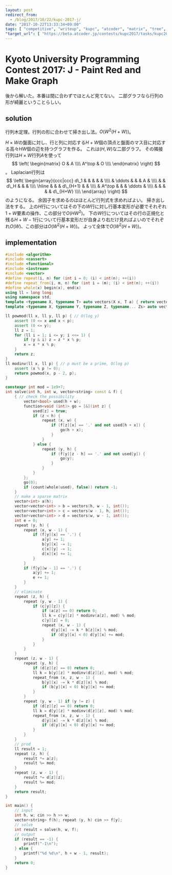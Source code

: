 ```yaml
---
layout: post
redirect_from:
  - /blog/2017/10/22/kupc-2017-j/
date: "2017-10-22T13:33:34+09:00"
tags: [ "competitive", "writeup", "kupc", "atcoder", "matrix", "tree", "bipartite-graph" ]
"target_url": [ "https://beta.atcoder.jp/contests/kupc2017/tasks/kupc2017_j" ]
---
```


# Kyoto University Programming Contest 2017: J - Paint Red and Make Graph

後から解いた。本番は間に合わずでほとんど見てない。
二部グラフなら行列の形が綺麗ということらしい。

## solution

行列木定理。行列の形に合わせて掃き出し法。$O(W^2(H+W))$。

$H \times W$の盤面に対し、行と列に対応する$H + W$個の頂点と盤面のマス目に対応する高々$HW$個の辺を持つグラフを作る。
これは$(H, W)$な二部グラフ。
その隣接行列は$H \times W$行列$A$を使って
$$ \left( \begin{matrix}
    O & A \\\\
    A^\top & O \\\\
\end{matrix} \right) $$。
Laplacian行列は
$$ \left( \begin{array}{ccc|ccc}
    d\_1 &        &      &          &        &          \\\\
         & \ddots &      &          & A      &          \\\\
         &        & d\_H &          &        &          \\\\ \hline
         &        &      & d\_{H+1} &        &          \\\\
         & A^\top &      &          & \ddots &          \\\\
         &        &      &          &        & d\_{H+W} \\\\
\end{array} \right) $$のようになる。
余因子を求めるのはほとんど行列式を求めればよい。
掃き出し法をする。
上の$H$行についてはその下の$W$行に対し行基本変形が必要でそれぞれ$1 + W$要素の操作、この部分で$O(HW^2)$。
下の$W$行についてはその行の正規化と残る$H + W - 1$行について行基本変形だが自身より右だけ見ればよいのでそれぞれ$O(W)$、この部分は$O(W^2(H+W))$。
よって全体で$O(W^2(H+W))$。




## implementation

``` c++
#include <algorithm>
#include <cassert>
#include <functional>
#include <iostream>
#include <vector>
#define repeat(i, n) for (int i = 0; (i) < int(n); ++(i))
#define repeat_from(i, m, n) for (int i = (m); (i) < int(n); ++(i))
#define whole(x) begin(x), end(x)
using ll = long long;
using namespace std;
template <typename X, typename T> auto vectors(X x, T a) { return vector<T>(x, a); }
template <typename X, typename Y, typename Z, typename... Zs> auto vectors(X x, Y y, Z z, Zs... zs) { auto cont = vectors(y, z, zs...); return vector<decltype(cont)>(x, cont); }

ll powmod(ll x, ll y, ll p) { // O(log y)
    assert (0 <= x and x < p);
    assert (0 <= y);
    ll z = 1;
    for (ll i = 1; i <= y; i <<= 1) {
        if (y & i) z = z * x % p;
        x = x * x % p;
    }
    return z;
}
ll modinv(ll x, ll p) { // p must be a prime, O(log p)
    assert (x % p != 0);
    return powmod(x, p - 2, p);
}

constexpr int mod = 1e9+7;
int solve(int h, int w, vector<string> const & f) {
    { // check the possibility
        vector<bool> used(h + w);
        function<void (int)> go = [&](int z) {
            used[z] = true;
            if (z < h) {
                repeat (x, w) {
                    if (f[z][x] == '.' and not used[h + x]) {
                        go(h + x);
                    }
                }
            } else {
                repeat (y, h) {
                    if (f[y][z - h] == '.' and not used[y]) {
                        go(y);
                    }
                }
            }
        };
        go(0);
        if (count(whole(used), false)) return -1;
    }
    // make a sparse matrix
    vector<int> a(h);
    vector<vector<int> > b = vectors(h, w - 1, int());
    vector<vector<int> > c = vectors(w - 1, h, int());
    vector<vector<int> > d = vectors(w, w - 1, int());
    int e = 0;
    repeat (y, h) {
        repeat (x, w - 1) {
            if (f[y][x] == '.') {
                a[y] += 1;
                b[y][x] -= 1;
                c[x][y] -= 1;
                d[x][x] += 1;
            }
        }
        if (f[y][w - 1] == '.') {
            a[y] += 1;
            e += 1;
        }
    }
    // eliminate
    repeat (z, h) {
        repeat (y, w - 1) {
            if (c[y][z]) {
                if (a[z] == 0) return 0;
                ll k = c[y][z] * modinv(a[z], mod) % mod;
                c[y][z] = 0;
                repeat (x, w - 1) {
                    d[y][x] -= k * b[z][x] % mod;
                    if (d[y][x] < 0) d[y][x] += mod;
                }
            }
        }
    }
    repeat (z, w - 1) {
        repeat (y, h) {
            if (d[z][z] == 0) return 0;
            ll k = b[y][z] * modinv(d[z][z], mod) % mod;
            repeat_from (x, z, w - 1) {
                b[y][x] -= k * d[z][x] % mod;
                if (b[y][x] < 0) b[y][x] += mod;
            }
        }
        repeat (y, w - 1) if (y != z) {
            if (d[z][z] == 0) return 0;
            ll k = d[y][z] * modinv(d[z][z], mod) % mod;
            repeat_from (x, z, w - 1) {
                d[y][x] -= k * d[z][x] % mod;
                if (d[y][x] < 0) d[y][x] += mod;
            }
        }
    }
    // prod
    ll result = 1;
    repeat (z, h) {
        result *= a[z];
        result %= mod;
    }
    repeat (z, w - 1) {
        result *= d[z][z];
        result %= mod;
    }
    return result;
}

int main() {
    // input
    int h, w; cin >> h >> w;
    vector<string> f(h); repeat (y, h) cin >> f[y];
    // solve
    int result = solve(h, w, f);
    // output
    if (result == -1) {
        printf("-1\n");
    } else {
        printf("%d %d\n", h + w - 1, result);
    }
    return 0;
}
```
